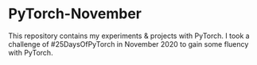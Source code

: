 # PyTorch-November
This repository contains my experiments &amp; projects with PyTorch. I took a challenge of #25DaysOfPyTorch in November 2020 to gain some fluency with PyTorch.
